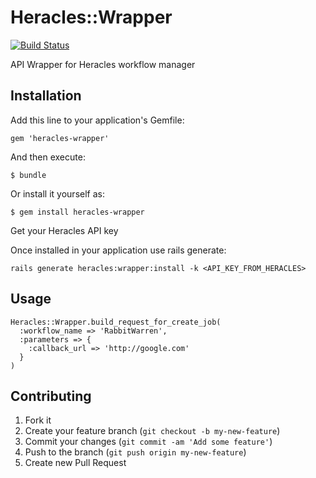# Heracles::Wrapper

[![Build Status](https://secure.travis-ci.org/ndlib/heracles-wrapper.png)](http://travis-ci.org/ndlib/heracles-wrapper)

API Wrapper for Heracles workflow manager

## Installation

Add this line to your application's Gemfile:

    gem 'heracles-wrapper'

And then execute:

    $ bundle

Or install it yourself as:

    $ gem install heracles-wrapper

Get your Heracles API key

Once installed in your application use rails generate:

    rails generate heracles:wrapper:install -k <API_KEY_FROM_HERACLES>

## Usage

    Heracles::Wrapper.build_request_for_create_job(
      :workflow_name => 'RabbitWarren',
      :parameters => {
        :callback_url => 'http://google.com'
      }
    )

## Contributing

1. Fork it
2. Create your feature branch (`git checkout -b my-new-feature`)
3. Commit your changes (`git commit -am 'Add some feature'`)
4. Push to the branch (`git push origin my-new-feature`)
5. Create new Pull Request
